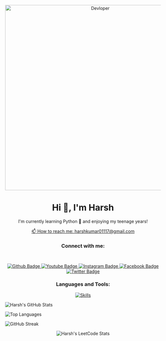 
<p align="center">
  <img src="https://www.vecteezy.com/photo/25470838-professional-esports-gamer-rejoices-in-the-victory-and-gold-game-room-background-ai-generated" width="600" alt="Devloper">
</p>

<h1 align="center">Hi 👋, I'm Harsh</h1>

<p align="center">I'm currently learning Python 🌱 and enjoying my teenage years!</p>

<p align="center">
  <a href="mailto:harshkumar01117@gmail.com">📫 How to reach me: harshkumar01117@gmail.com</a>
</p>

<h3 align="center">Connect with me:</h3>
<br>
<p align="center">
  <a href="https://github.com/harshkumar01117">
    <img src="https://img.shields.io/badge/Github-white?style=for-the-badge&logo=Github&logoColor=black" alt="Github Badge"/>
  </a>
  <a href="#">
    <img src="https://img.shields.io/badge/YouTube-red?style=for-the-badge&logo=youtube&logoColor=white" alt="Youtube Badge"/>
  </a>
  <a href="#">
    <img src="https://img.shields.io/badge/Instagram-purple?style=for-the-badge&logo=instagram&logoColor=white" alt="Instagram Badge"/>
  </a>
  <a href="#">
    <img src="https://img.shields.io/badge/Facebook-blue?style=for-the-badge&logo=facebook&logoColor=white" alt="Facebook Badge"/>
  </a>
  <a href="#">
    <img src="https://img.shields.io/badge/Twitter-blue?style=for-the-badge&logo=twitter&logoColor=white" alt="Twitter Badge"/>
  </a>
</p>

<h3 align="center">Languages and Tools:</h3>
<p align="center">
  <a href="https://skillicons.dev/icons?i=c,cpp,html,css,javascript,nodejs,expressjs,github,git,postman,xd&perline=5">
    <img src="https://skillicons.dev/icons?i=c,cpp,html,css,javascript,nodejs,expressjs,github,git,postman,xd&perline=5" alt="Skills"/>
  </a>
</p>

<p align=" ">
  <img src="https://github-readme-stats.vercel.app/api?username=harshkumar01117&show_icons=true&theme=dark" alt="Harsh's GitHub Stats">
</p>

<p align=" ">
  <img src="https://github-readme-stats.vercel.app/api/top-langs/?username=harshkumar01117&theme=dark" alt="Top Languages">
</p>

<p align=" ">
  <img src="https://github-readme-streak-stats.herokuapp.com/?user=harshkumar01117" alt="GitHub Streak" style="max-width: 100%;">
</p>


<p align="center">
  <img src="https://leetcode-stats-six.vercel.app/api/Harsh_Kumar_04" alt="Harsh's LeetCode Stats">
</p>

